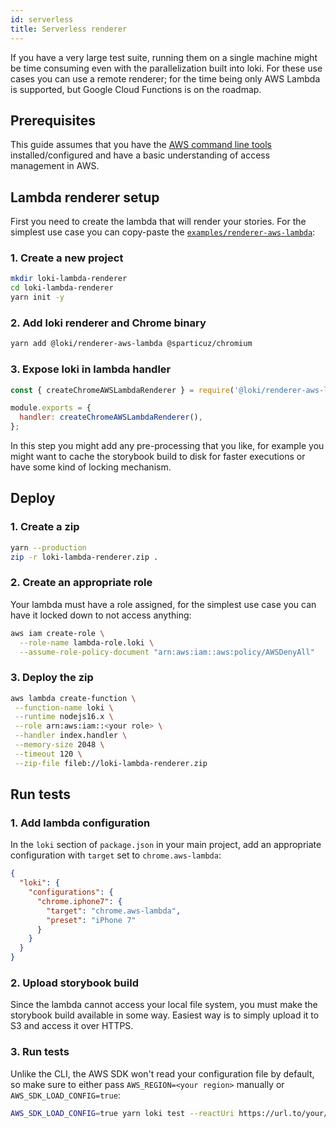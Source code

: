 ```yaml
---
id: serverless
title: Serverless renderer
---
```


If you have a very large test suite, running them on a single machine might be time consuming even with the parallelization built into loki. For these use cases you can use a remote renderer; for the time being only AWS Lambda is supported, but Google Cloud Functions is on the roadmap.

## Prerequisites

This guide assumes that you have the [AWS command line tools](https://docs.aws.amazon.com/cli/latest/userguide/cli-chap-install.html) installed/configured and have a basic understanding of access management in AWS.

## Lambda renderer setup

First you need to create the lambda that will render your stories. For the simplest use case you can copy-paste the [`examples/renderer-aws-lambda`](https://github.com/oblador/loki/tree/master/examples/renderer-aws-lambda):

### 1. Create a new project

```sh
mkdir loki-lambda-renderer
cd loki-lambda-renderer
yarn init -y
```

### 2. Add loki renderer and Chrome binary

```sh
yarn add @loki/renderer-aws-lambda @sparticuz/chromium
```

### 3. Expose loki in lambda handler

```js
const { createChromeAWSLambdaRenderer } = require('@loki/renderer-aws-lambda');

module.exports = {
  handler: createChromeAWSLambdaRenderer(),
};
```

In this step you might add any pre-processing that you like, for example you might want to cache the storybook build to disk for faster executions or have some kind of locking mechanism.

## Deploy

### 1. Create a zip

```sh
yarn --production
zip -r loki-lambda-renderer.zip .
```

### 2. Create an appropriate role

Your lambda must have a role assigned, for the simplest use case you can have it locked down to not access anything:

```sh
aws iam create-role \
  --role-name lambda-role.loki \
  --assume-role-policy-document "arn:aws:iam::aws:policy/AWSDenyAll"
```

### 3. Deploy the zip

```sh
aws lambda create-function \
 --function-name loki \
 --runtime nodejs16.x \
 --role arn:aws:iam::<your role> \
 --handler index.handler \
 --memory-size 2048 \
 --timeout 120 \
 --zip-file fileb://loki-lambda-renderer.zip
```

## Run tests

### 1. Add lambda configuration

In the `loki` section of `package.json` in your main project, add an appropriate configuration with `target` set to `chrome.aws-lambda`:

```json
{
  "loki": {
    "configurations": {
      "chrome.iphone7": {
        "target": "chrome.aws-lambda",
        "preset": "iPhone 7"
      }
    }
  }
}
```

### 2. Upload storybook build

Since the lambda cannot access your local file system, you must make the storybook build available in some way. Easiest way is to simply upload it to S3 and access it over HTTPS.

### 3. Run tests

Unlike the CLI, the AWS SDK won't read your configuration file by default, so make sure to either pass `AWS_REGION=<your region>` manually or `AWS_SDK_LOAD_CONFIG=true`:

```sh
AWS_SDK_LOAD_CONFIG=true yarn loki test --reactUri https://url.to/your/storybook-static/
```
